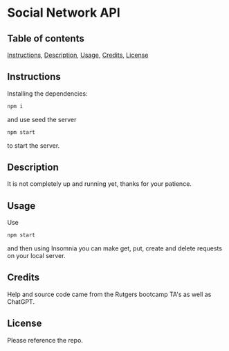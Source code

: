 # Social Network API

## Table of contents
[Instructions](#instructions),
[Description](#description),
[Usage](#usage),
[Credits](#credits),
[License](#license)

## Instructions
Installing the dependencies:
```bash
npm i
```
and use 
seed the server
```bash
npm start
```
to start the server.

## Description

It is not completely up and running yet, 
thanks for your patience.

## Usage
Use 
```bash
npm start
```
and then using Insomnia you can make get, put, create and delete requests
on your local server.


## Credits
Help and source code came from the Rutgers bootcamp TA's as well as ChatGPT.

## License
Please reference the repo.
